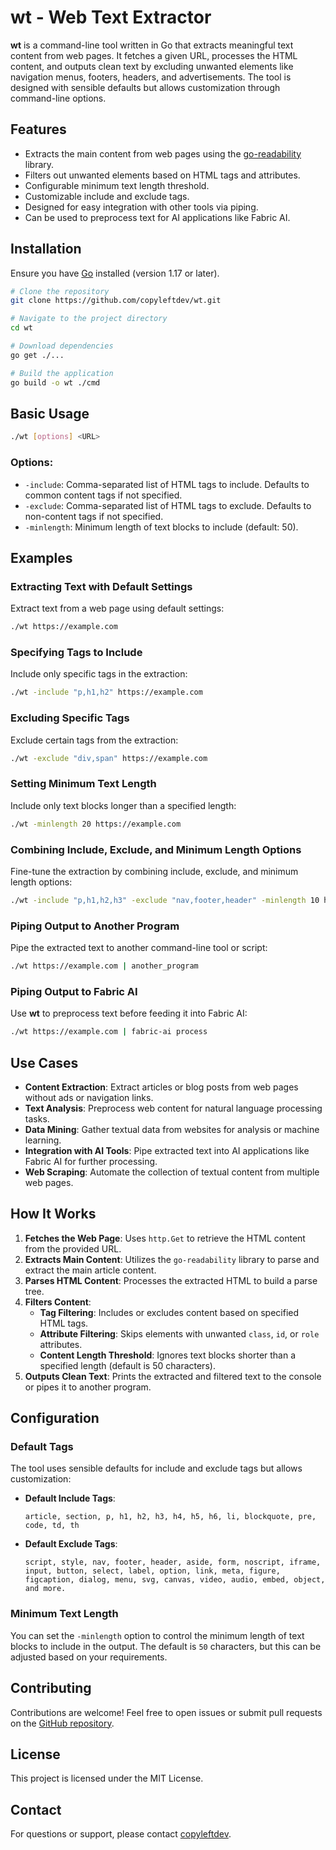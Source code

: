 # wt - Web Text Extractor

**wt** is a command-line tool written in Go that extracts meaningful text content from web pages. It fetches a given URL, processes the HTML content, and outputs clean text by excluding unwanted elements like navigation menus, footers, headers, and advertisements. The tool is designed with sensible defaults but allows customization through command-line options.

## Features

- Extracts the main content from web pages using the [go-readability](https://github.com/go-shiori/go-readability) library.
- Filters out unwanted elements based on HTML tags and attributes.
- Configurable minimum text length threshold.
- Customizable include and exclude tags.
- Designed for easy integration with other tools via piping.
- Can be used to preprocess text for AI applications like Fabric AI.

## Installation

Ensure you have [Go](https://golang.org/dl/) installed (version 1.17 or later).

```bash
# Clone the repository
git clone https://github.com/copyleftdev/wt.git

# Navigate to the project directory
cd wt

# Download dependencies
go get ./...

# Build the application
go build -o wt ./cmd
```

## Basic Usage

```bash
./wt [options] <URL>
```

### Options:

- `-include`: Comma-separated list of HTML tags to include. Defaults to common content tags if not specified.
- `-exclude`: Comma-separated list of HTML tags to exclude. Defaults to non-content tags if not specified.
- `-minlength`: Minimum length of text blocks to include (default: 50).

## Examples

### Extracting Text with Default Settings

Extract text from a web page using default settings:

```bash
./wt https://example.com
```

### Specifying Tags to Include

Include only specific tags in the extraction:

```bash
./wt -include "p,h1,h2" https://example.com
```

### Excluding Specific Tags

Exclude certain tags from the extraction:

```bash
./wt -exclude "div,span" https://example.com
```

### Setting Minimum Text Length

Include only text blocks longer than a specified length:

```bash
./wt -minlength 20 https://example.com
```

### Combining Include, Exclude, and Minimum Length Options

Fine-tune the extraction by combining include, exclude, and minimum length options:

```bash
./wt -include "p,h1,h2,h3" -exclude "nav,footer,header" -minlength 10 https://example.com
```

### Piping Output to Another Program

Pipe the extracted text to another command-line tool or script:

```bash
./wt https://example.com | another_program
```

### Piping Output to Fabric AI

Use **wt** to preprocess text before feeding it into Fabric AI:

```bash
./wt https://example.com | fabric-ai process
```

## Use Cases

- **Content Extraction**: Extract articles or blog posts from web pages without ads or navigation links.
- **Text Analysis**: Preprocess web content for natural language processing tasks.
- **Data Mining**: Gather textual data from websites for analysis or machine learning.
- **Integration with AI Tools**: Pipe extracted text into AI applications like Fabric AI for further processing.
- **Web Scraping**: Automate the collection of textual content from multiple web pages.

## How It Works

1. **Fetches the Web Page**: Uses `http.Get` to retrieve the HTML content from the provided URL.
2. **Extracts Main Content**: Utilizes the `go-readability` library to parse and extract the main article content.
3. **Parses HTML Content**: Processes the extracted HTML to build a parse tree.
4. **Filters Content**:
   - **Tag Filtering**: Includes or excludes content based on specified HTML tags.
   - **Attribute Filtering**: Skips elements with unwanted `class`, `id`, or `role` attributes.
   - **Content Length Threshold**: Ignores text blocks shorter than a specified length (default is 50 characters).
5. **Outputs Clean Text**: Prints the extracted and filtered text to the console or pipes it to another program.

## Configuration

### Default Tags

The tool uses sensible defaults for include and exclude tags but allows customization:

- **Default Include Tags**:

  ```
  article, section, p, h1, h2, h3, h4, h5, h6, li, blockquote, pre, code, td, th
  ```

- **Default Exclude Tags**:

  ```
  script, style, nav, footer, header, aside, form, noscript, iframe, input, button, select, label, option, link, meta, figure, figcaption, dialog, menu, svg, canvas, video, audio, embed, object, and more.
  ```

### Minimum Text Length

You can set the `-minlength` option to control the minimum length of text blocks to include in the output. The default is `50` characters, but this can be adjusted based on your requirements.

## Contributing

Contributions are welcome! Feel free to open issues or submit pull requests on the [GitHub repository](https://github.com/copyleftdev/wt).

## License

This project is licensed under the MIT License.

## Contact

For questions or support, please contact [copyleftdev](mailto:dj@codetestcode.io).
